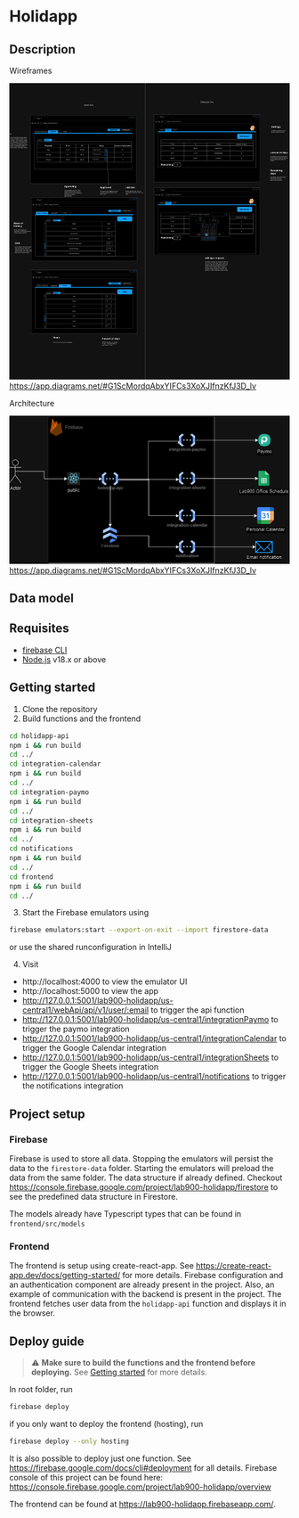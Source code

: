 # Holidapp

## Description

Wireframes

![Wireframes](docs/MVP%20Holiday%20app-wireframes.drawio.png)
https://app.diagrams.net/#G1ScMordqAbxYIFCs3XoXJIfnzKfJ3D_lv

Architecture

![Architecture](docs/MVP%20Holiday%20app-architecture.drawio.png)
https://app.diagrams.net/#G1ScMordqAbxYIFCs3XoXJIfnzKfJ3D_lv
## Data model

## Requisites

- [firebase CLI](https://firebase.google.com/docs/cli)
- [Node.js](https://nodejs.org/en/) v18.x or above

## Getting started

1. Clone the repository
2. Build functions and the frontend

```bash
cd holidapp-api
npm i && run build
cd ../
cd integration-calendar
npm i && run build
cd ../
cd integration-paymo
npm i && run build
cd ../
cd integration-sheets
npm i && run build
cd ../
cd notifications
npm i && run build
cd ../
cd frontend
npm i && run build
cd ../
```

3. Start the Firebase emulators using

```bash
firebase emulators:start --export-on-exit --import firestore-data
```

or use the shared runconfiguration in IntelliJ

4. Visit

- http://localhost:4000 to view the emulator UI
- http://localhost:5000 to view the app
- http://127.0.0.1:5001/lab900-holidapp/us-central1/webApi/api/v1/user/:email to trigger the api function
- http://127.0.0.1:5001/lab900-holidapp/us-central1/integrationPaymo to trigger the paymo integration
- http://127.0.0.1:5001/lab900-holidapp/us-central1/integrationCalendar to trigger the Google Calendar integration
- http://127.0.0.1:5001/lab900-holidapp/us-central1/integrationSheets to trigger the Google Sheets integration
- http://127.0.0.1:5001/lab900-holidapp/us-central1/notifications to trigger the notifications integration

## Project setup

### Firebase

Firebase is used to store all data.
Stopping the emulators will persist the data to the `firestore-data` folder.
Starting the emulators will preload the data from the same folder.
The data structure if already defined.
Checkout https://console.firebase.google.com/project/lab900-holidapp/firestore to see the predefined data structure in
Firestore.

The models already have Typescript types that can be found in `frontend/src/models`

### Frontend

The frontend is setup using create-react-app. See https://create-react-app.dev/docs/getting-started/ for more details.
Firebase configuration and an authentication component are already present in the project.
Also, an example of communication with the backend is present in the project.
The frontend fetches user data from the `holidapp-api` function and displays it in the browser.

## Deploy guide

> :warning: **Make sure to build the functions and the frontend before deploying.**
> See [Getting started](#getting-started) for more details.

In root folder, run

```bash
firebase deploy
```

if you only want to deploy the frontend (hosting), run

```bash 
firebase deploy --only hosting
```

It is also possible to deploy just one function. See https://firebase.google.com/docs/cli#deployment for all details.
Firebase console of this project can be found here: https://console.firebase.google.com/project/lab900-holidapp/overview

The frontend can be found at https://lab900-holidapp.firebaseapp.com/.

